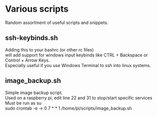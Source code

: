 # Various scripts
Random assortment of useful scripts and snippets.

## ssh-keybinds.sh
Adding this to your bashrc (or other rc files)\
will add support for windows input keybinds like CTRL + Backspace or Control + Arrow Keys.\
Especially useful if you use Windows Terminal to ssh into linux systems.

## image_backup.sh
Simple image backup script.\
Used on a raspberry pi, edit line 22 and 31 to stop/start specific services\
Must be run as su\
sudo crontab -e -> 0 7 * * 1 /home/pi/scripts/image_backup.sh
